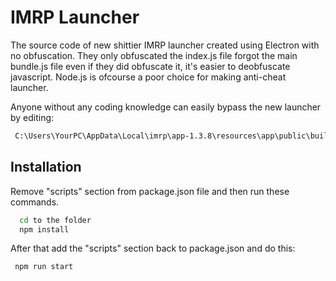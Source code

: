 
# IMRP Launcher

The source code of new shittier IMRP launcher created using Electron with no obfuscation.
They only obfuscated the index.js file forgot the main bundle.js file even if they did obfuscate it, it's easier to deobfuscate javascript.
Node.js is ofcourse a poor choice for making anti-cheat launcher. 

Anyone without any coding knowledge can easily bypass the new launcher by editing:

```bash
 C:\Users\YourPC\AppData\Local\imrp\app-1.3.8\resources\app\public\build\bundle.js 
 ```


## Installation
Remove "scripts" section from package.json file and then run these commands.

```bash
  cd to the folder
  npm install
```

After that add the "scripts" section back to package.json and do this:
```bash
 npm run start
```
    
